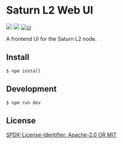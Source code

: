 # Saturn L2 Web UI

[![](https://img.shields.io/badge/made%20by-Protocol%20Labs-blue.svg?style=flat-square)](https://protocol.ai/)
[![](https://img.shields.io/badge/project-Filecoin-blue.svg?style=flat-square)](https://filecoin.io/)
[![ci](https://github.com/filecoin-project/saturn-l2-webui/actions/workflows/ci.yml/badge.svg)](https://github.com/filecoin-project/saturn-l2-webui/actions/workflows/ci.yml)

A frontend UI for the Saturn L2 node.

## Install

```
$ npm install
```

## Development

```
$ npm run dev
```

## License

[SPDX-License-Identifier: Apache-2.0 OR MIT](LICENSE.md)
